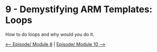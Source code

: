 # 9 - Demystifying ARM Templates: Loops

How to do loops and why would you do it.





[<-- Episode/ Module 8](../ARM08/README.md) | [Episode/ Module 10 -->](../ARM10/README.md)
